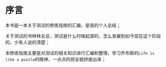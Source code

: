 # 序言

本书是一本关于测试的修炼指南的汇编，是我的个人总结；

关于测试的书林林总总，测试是什么时候起源的，怎么发展到如今现在这个阶段的，少有人说的清楚；

本修炼指南主要是对测试的相关知识进行汇编和整理，学习乔布斯的`Life is like a puzzle`的精神，一点点的把全貌拼接出来；

